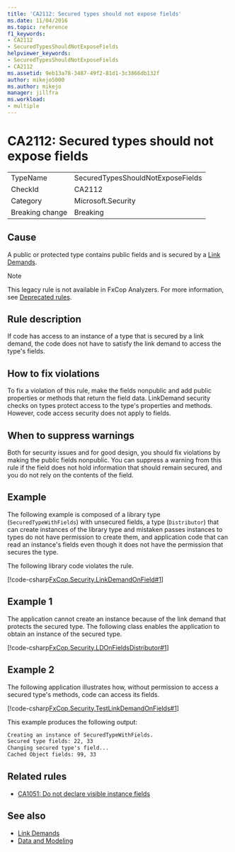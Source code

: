 ```yaml
---
title: 'CA2112: Secured types should not expose fields'
ms.date: 11/04/2016
ms.topic: reference
f1_keywords:
- CA2112
- SecuredTypesShouldNotExposeFields
helpviewer_keywords:
- SecuredTypesShouldNotExposeFields
- CA2112
ms.assetid: 9eb13a78-3487-49f2-81d1-3c3866db132f
author: mikejo5000
ms.author: mikejo
manager: jillfra
ms.workload:
- multiple
---
```

# CA2112: Secured types should not expose fields

|||
|-|-|
|TypeName|SecuredTypesShouldNotExposeFields|
|CheckId|CA2112|
|Category|Microsoft.Security|
|Breaking change|Breaking|

## Cause
A public or protected type contains public fields and is secured by a [Link Demands](/dotnet/framework/misc/link-demands).

> [!NOTE]
> This legacy rule is not available in FxCop Analyzers. For more information, see [Deprecated rules](fxcop-rule-port-status.md#deprecated-rules).

## Rule description
If code has access to an instance of a type that is secured by a link demand, the code does not have to satisfy the link demand to access the type's fields.

## How to fix violations
To fix a violation of this rule, make the fields nonpublic and add public properties or methods that return the field data. LinkDemand security checks on types protect access to the type's properties and methods. However, code access security does not apply to fields.

## When to suppress warnings
Both for security issues and for good design, you should fix violations by making the public fields nonpublic. You can suppress a warning from this rule if the field does not hold information that should remain secured, and you do not rely on the contents of the field.

## Example
The following example is composed of a library type (`SecuredTypeWithFields`) with unsecured fields, a type (`Distributor`) that can create instances of the library type and mistaken passes instances to types do not have permission to create them, and application code that can read an instance's fields even though it does not have the permission that secures the type.

The following library code violates the rule.

[!code-csharp[FxCop.Security.LinkDemandOnField#1](../code-quality/codesnippet/CSharp/ca2112-secured-types-should-not-expose-fields_1.cs)]

## Example 1
The application cannot create an instance because of the link demand that protects the secured type. The following class enables the application to obtain an instance of the secured type.

[!code-csharp[FxCop.Security.LDOnFieldsDistributor#1](../code-quality/codesnippet/CSharp/ca2112-secured-types-should-not-expose-fields_2.cs)]

## Example 2
The following application illustrates how, without permission to access a secured type's methods, code can access its fields.

[!code-csharp[FxCop.Security.TestLinkDemandOnFields#1](../code-quality/codesnippet/CSharp/ca2112-secured-types-should-not-expose-fields_3.cs)]

This example produces the following output:

```txt
Creating an instance of SecuredTypeWithFields.
Secured type fields: 22, 33
Changing secured type's field...
Cached Object fields: 99, 33
```

## Related rules

- [CA1051: Do not declare visible instance fields](../code-quality/ca1051.md)

## See also

- [Link Demands](/dotnet/framework/misc/link-demands)
- [Data and Modeling](/dotnet/framework/data/index)
